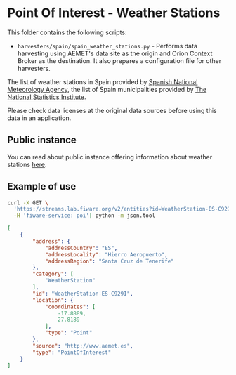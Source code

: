 # Point Of Interest - Weather Stations

This folder contains the following scripts:

-   `harvesters/spain/spain_weather_stations.py` - Performs data harvesting
    using AEMET's data site as the origin and Orion Context Broker as the
    destination. It also prepares a configuration file for other harvesters.

The list of weather stations in Spain provided by
[Spanish National Meteorology Agency](http://aemet.es), the list of Spain
municipalities provided by
[The National Statistics Institute](http://ine.es/en/).

Please check data licenses at the original data sources before using this data
in an application.

## Public instance

You can read about public instance offering information about weather stations
[here](../../gsma.md).

## Example of use

```bash
curl -X GET \
  'https://streams.lab.fiware.org/v2/entities?id=WeatherStation-ES-C929I&options=keyValues' \
  -H 'fiware-service: poi'| python -m json.tool
```

```json
[
    {
        "address": {
            "addressCountry": "ES",
            "addressLocality": "Hierro Aeropuerto",
            "addressRegion": "Santa Cruz de Tenerife"
        },
        "category": [
            "WeatherStation"
        ],
        "id": "WeatherStation-ES-C929I",
        "location": {
            "coordinates": [
                -17.8889,
                27.8189
            ],
            "type": "Point"
        },
        "source": "http://www.aemet.es",
        "type": "PointOfInterest"
    }
]
```
